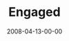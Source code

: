 ---
layout: message
category: message
series: "I AM..."
title: "Engaged"
date: 2008-04-13-00-00
message_id: 493
audio: "http://s3.amazonaws.com/crossroads-media/message/audio/I_AM_2__04-13-08_Mingo_webaudio.mp3"
audio-duration: "41:22"
description: "Jesus gives us the example of how to engage culture. In this talk, Chuck Mingo shows us what it looks like when we choose to be engaged right where we are."
video: "http://s3.amazonaws.com/crossroads-media/message/video/I-Am-Engaged.mp4"
video-duration: "44:59"
video-image: "http://s3.amazonaws.com/crossroads-media/images/i-am-engaged-still.jpg"
explicit: false
---